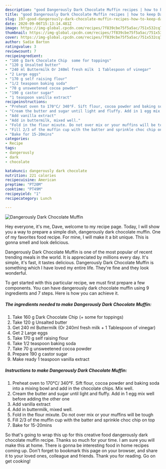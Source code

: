 ```yaml
---
description: "good Dangerously Dark Chocolate Muffin recipes | how to keep Dangerously Dark Chocolate Muffin"
title: "good Dangerously Dark Chocolate Muffin recipes | how to keep Dangerously Dark Chocolate Muffin"
slug: 197-good-dangerously-dark-chocolate-muffin-recipes-how-to-keep-dangerously-dark-chocolate-muffin
date: 2020-09-06T15:13:14.481Z
image: https://img-global.cpcdn.com/recipes/7f839cbe75f5a5ac/751x532cq70/dangerously-dark-chocolate-muffin-recipe-main-photo.jpg
thumbnail: https://img-global.cpcdn.com/recipes/7f839cbe75f5a5ac/751x532cq70/dangerously-dark-chocolate-muffin-recipe-main-photo.jpg
cover: https://img-global.cpcdn.com/recipes/7f839cbe75f5a5ac/751x532cq70/dangerously-dark-chocolate-muffin-recipe-main-photo.jpg
author: Sadie Barton
ratingvalue: 3
reviewcount: 7
recipeingredient:
- "160 g Dark Chocolate Chip  some for toppings"
- "120 g Unsalted butter"
- "240 ml Buttermilk Or 240ml fresh milk  1 Tablespoon of vinegar"
- "2 Large eggs"
- "170 g self raising flour"
- "1/2 teaspoon baking soda"
- "70 g unsweetened cocoa powder"
- "190 g castor sugar"
- "1 teaspoon vanilla extract"
recipeinstructions:
- "Preheat oven to 170°C/ 340°F. Sift flour, cocoa powder and baking soda into a mixing bowl and add in the chocolate chips. Mix well."
- "Cream the butter and sugar until light and fluffy. Add in 1 egg mix well before adding the other one"
- "Add vanilla extract"
- "Add in buttermilk, mixed well."
- "Fold in the flour mixute. Do not over mix or your muffins will be tough"
- "Fill 2/3 of the muffin cup with the batter and sprinkle choc chip on top"
- "Bake for 15-20mins"
categories:
- Recipe
tags:
- dangerously
- dark
- chocolate

katakunci: dangerously dark chocolate 
nutrition: 221 calories
recipecuisine: American
preptime: "PT20M"
cooktime: "PT49M"
recipeyield: "1"
recipecategory: Lunch

---
```



![Dangerously Dark Chocolate Muffin](https://img-global.cpcdn.com/recipes/7f839cbe75f5a5ac/751x532cq70/dangerously-dark-chocolate-muffin-recipe-main-photo.jpg)

Hey everyone, it's me, Dave, welcome to my recipe page. Today, I will show you a way to prepare a simple dish, dangerously dark chocolate muffin. One of my favorites food recipe. For mine, I will make it a bit unique. This is gonna smell and look delicious.



Dangerously Dark Chocolate Muffin is one of the most popular of recent trending meals in the world. It is appreciated by millions every day. It's simple, it's fast, it tastes delicious. Dangerously Dark Chocolate Muffin is something which I have loved my entire life. They're fine and they look wonderful.


To get started with this particular recipe, we must first prepare a few components. You can have dangerously dark chocolate muffin using 9 ingredients and 7 steps. Here is how you can achieve it.

<!--inarticleads1-->

##### The ingredients needed to make Dangerously Dark Chocolate Muffin:

1. Take 160 g Dark Chocolate Chip (+ some for toppings)
1. Take 120 g Unsalted butter
1. Get 240 ml Buttermilk (Or 240ml fresh milk + 1 Tablespoon of vinegar)
1. Get 2 Large eggs
1. Take 170 g self raising flour
1. Take 1/2 teaspoon baking soda
1. Take 70 g unsweetened cocoa powder
1. Prepare 190 g castor sugar
1. Make ready 1 teaspoon vanilla extract




<!--inarticleads2-->

##### Instructions to make Dangerously Dark Chocolate Muffin:

1. Preheat oven to 170°C/ 340°F. Sift flour, cocoa powder and baking soda into a mixing bowl and add in the chocolate chips. Mix well.
1. Cream the butter and sugar until light and fluffy. Add in 1 egg mix well before adding the other one
1. Add vanilla extract
1. Add in buttermilk, mixed well.
1. Fold in the flour mixute. Do not over mix or your muffins will be tough
1. Fill 2/3 of the muffin cup with the batter and sprinkle choc chip on top
1. Bake for 15-20mins




So that's going to wrap this up for this creative food dangerously dark chocolate muffin recipe. Thanks so much for your time. I am sure you will make this at home. There is gonna be interesting food in home recipes coming up. Don't forget to bookmark this page on your browser, and share it to your loved ones, colleague and friends. Thank you for reading. Go on get cooking!
